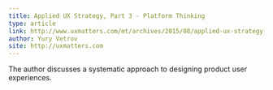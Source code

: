 ```yaml
---
title: Applied UX Strategy, Part 3 - Platform Thinking
type: article
link: http://www.uxmatters.com/mt/archives/2015/08/applied-ux-strategy-part-3-platform-thinking.php
author: Yury Vetrov
site: http://uxmatters.com
---
```


The author discusses a systematic approach to designing product user experiences.
